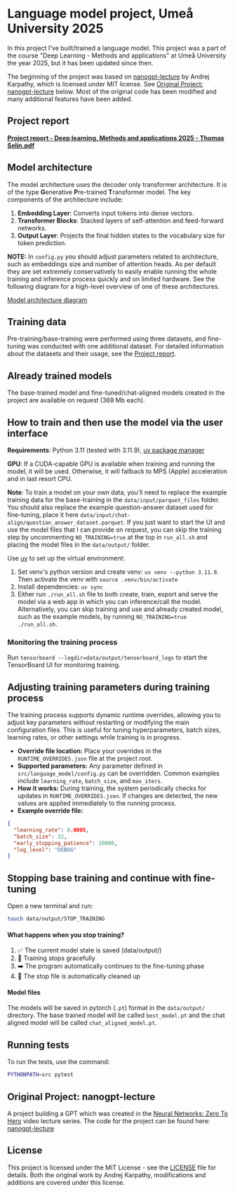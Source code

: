 # Language model project, Umeå University 2025


In this project I've built/trained a language model. This project was a part of the course "Deep Learning - Methods and applications" at Umeå University the year 2025, but it has been updated since then.

The beginning of the project was based on [nanogpt-lecture](https://github.com/karpathy/ng-video-lecture) by Andrej Karpathy, which is licensed under MIT license. See [Original Project: nanogpt-lecture](#original-project-nanogpt-lecture) below. Most of the original code has been modified and many additional features have been added.

## Project report

[**Project report - Deep learning, Methods and applications 2025 - Thomas Selin.pdf**](./Project%20report%20-%20Deep%20learning%2C%20Methods%20and%20applications%202025%20-%20Thomas%20Selin.pdf)

## Model architecture

The model architecture uses the decoder only transformer architecture. It is of the type **G**enerative **P**re-trained **T**ransformer model. The key components of the architecture include:

1. **Embedding Layer**: Converts input tokens into dense vectors.
2. **Transformer Blocks**: Stacked layers of self-attention and feed-forward networks.
3. **Output Layer**: Projects the final hidden states to the vocabulary size for token prediction.

**NOTE:** In `config.py` you should adjust parameters related to architecture, such as embeddings size and number of attention heads. As per default they are set extremely conservatively to easily enable running the whole training and inference process quickly and on limited hardware. See the following diagram for a high-level overview of one of these architectures.

[Model architecture diagram](./images/model_architecture.png)

## Training data

Pre-training/base-training were performed using three datasets, and fine-tuning was conducted with one additional dataset. For detailed information about the datasets and their usage, see the [Project report](#project-report).

## Already trained models

The base-trained model and fine-tuned/chat-aligned models created in the project are available on request (369 Mb each).

## How to train and then use the model via the user interface

**Requirements**: Python 3.11 (tested with 3.11.9), [uv package manager](https://github.com/astral-sh/uv)

**GPU**: If a CUDA-capable GPU is available when training and running the model, it will be used. Otherwise, it will fallback to MPS (Apple) acceleration and in last resort CPU.

**Note**: To train a model on your own data, you'll need to replace the example training data for the base-training in the `data/input/parquet_files` folder. You should also replace the example question-answer dataset used for fine-tuning, place it here `data/input/chat-align/question_answer_dataset.parquet`. If you just want to start the UI and use the model files that I can provide on request, you can skip the training step by uncommenting `NO_TRAINING=true` at the top in `run_all.sh` and placing the model files in the `data/output/` folder.

Use [uv](https://github.com/astral-sh/uv) to set up the virtual environment:

1. Set venv's python version and create venv: `uv venv --python 3.11.9`. Then activate the venv with `source .venv/bin/activate`
2. Install dependencies: `uv sync`
3. Either run `./run_all.sh` file to both create, train, export and serve the model via a web app in which you can inference/call the model. Alternatively, you can skip training and use and already created model, such as the example models, by running `NO_TRAINING=true ./run_all.sh`. 

### Monitoring the training process

Run `tensorboard --logdir=data/output/tensorboard_logs` to start the TensorBoard UI for monitoring training.

## Adjusting training parameters during training process

The training process supports dynamic runtime overrides, allowing you to adjust key parameters without restarting or modifying the main configuration files. This is useful for tuning hyperparameters, batch sizes, learning rates, or other settings while training is in progress.

- **Override file location:** Place your overrides in the `RUNTIME_OVERRIDES.json` file at the project root.
- **Supported parameters:** Any parameter defined in `src/language_model/config.py` can be overridden. Common examples include `learning_rate`, `batch_size`, and `max_iters`.
- **How it works:** During training, the system periodically checks for updates in `RUNTIME_OVERRIDES.json`. If changes are detected, the new values are applied immediately to the running process.
- **Example override file:**

```json
{
  "learning_rate": 0.0005,
  "batch_size": 32,
  "early_stopping_patience": 10000,
  "log_level": "DEBUG"
}
```

## Stopping base training and continue with fine-tuning

Open a new terminal and run:
```bash
touch data/output/STOP_TRAINING
```

#### What happens when you stop training?

1. ✅ The current model state is saved (data/output/)
2. 🔄 Training stops gracefully 
3. ➡️ The program automatically continues to the fine-tuning phase
4. 🧹 The stop file is automatically cleaned up

#### Model files

The models will be saved in pytorch (`.pt`) format in the `data/output/` directory.
The base trained model will be called `best_model.pt` and the chat aligned model will be called `chat_aligned_model.pt`.

## Running tests
To run the tests, use the command:
```bash
PYTHONPATH=src pytest
```

## Original Project: nanogpt-lecture
A project building a GPT which was created in the [Neural Networks: Zero To Hero](https://karpathy.ai/zero-to-hero.html) video lecture series. The code for the project can be found here: [nanogpt-lecture](https://github.com/karpathy/ng-video-lecture) 


## License

This project is licensed under the MIT License - see the [LICENSE](LICENSE) file for details.
Both the original work by Andrej Karpathy, modifications and additions are covered under this license.
